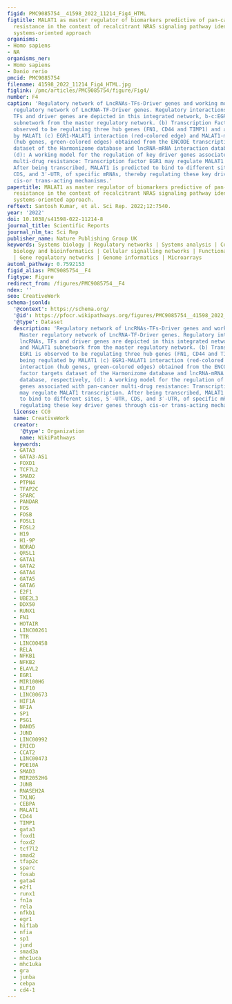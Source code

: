 ```yaml
---
figid: PMC9085754__41598_2022_11214_Fig4_HTML
figtitle: MALAT1 as master regulator of biomarkers predictive of pan-cancer multi-drug
  resistance in the context of recalcitrant NRAS signaling pathway identified using
  systems-oriented approach
organisms:
- Homo sapiens
- NA
organisms_ner:
- Homo sapiens
- Danio rerio
pmcid: PMC9085754
filename: 41598_2022_11214_Fig4_HTML.jpg
figlink: /pmc/articles/PMC9085754/figure/Fig4/
number: F4
caption: 'Regulatory network of LncRNAs-TFs-Driver genes and working model (a) Master
  regulatory network of LncRNA-TF-Driver genes. Regulatory interactions between lncRNAs,
  TFs and driver genes are depicted in this integrated network, b-c:EGR1 and MALAT1
  subnetwork from the master regulatory network. (b) Transcription Factor EGR1 is
  observed to be regulating three hub genes (FN1, CD44 and TIMP1) and also being regulated
  by MALAT1 (c) EGR1-MALAT1 interaction (red-colored edge) and MALAT1-mRNA interaction
  (hub genes, green-colored edges) obtained from the ENCODE transcription factor targets
  dataset of the Harmonizome database and lncRNA-mRNA interaction database, respectively,
  (d): A working model for the regulation of key driver genes associated with pan-cancer
  multi-drug resistance: Transcription factor EGR1 may regulate MALAT1 transcription.
  After being transcribed, MALAT1 is predicted to bind to different sites, 5′-UTR,
  CDS, and 3′-UTR, of specific mRNAs, thereby regulating these key driver genes through
  cis-or trans-acting mechanisms.'
papertitle: MALAT1 as master regulator of biomarkers predictive of pan-cancer multi-drug
  resistance in the context of recalcitrant NRAS signaling pathway identified using
  systems-oriented approach.
reftext: Santosh Kumar, et al. Sci Rep. 2022;12:7540.
year: '2022'
doi: 10.1038/s41598-022-11214-8
journal_title: Scientific Reports
journal_nlm_ta: Sci Rep
publisher_name: Nature Publishing Group UK
keywords: Systems biology | Regulatory networks | Systems analysis | Computational
  biology and bioinformatics | Cellular signalling networks | Functional clustering
  | Gene regulatory networks | Genome informatics | Microarrays
automl_pathway: 0.7592153
figid_alias: PMC9085754__F4
figtype: Figure
redirect_from: /figures/PMC9085754__F4
ndex: ''
seo: CreativeWork
schema-jsonld:
  '@context': https://schema.org/
  '@id': https://pfocr.wikipathways.org/figures/PMC9085754__41598_2022_11214_Fig4_HTML.html
  '@type': Dataset
  description: 'Regulatory network of LncRNAs-TFs-Driver genes and working model (a)
    Master regulatory network of LncRNA-TF-Driver genes. Regulatory interactions between
    lncRNAs, TFs and driver genes are depicted in this integrated network, b-c:EGR1
    and MALAT1 subnetwork from the master regulatory network. (b) Transcription Factor
    EGR1 is observed to be regulating three hub genes (FN1, CD44 and TIMP1) and also
    being regulated by MALAT1 (c) EGR1-MALAT1 interaction (red-colored edge) and MALAT1-mRNA
    interaction (hub genes, green-colored edges) obtained from the ENCODE transcription
    factor targets dataset of the Harmonizome database and lncRNA-mRNA interaction
    database, respectively, (d): A working model for the regulation of key driver
    genes associated with pan-cancer multi-drug resistance: Transcription factor EGR1
    may regulate MALAT1 transcription. After being transcribed, MALAT1 is predicted
    to bind to different sites, 5′-UTR, CDS, and 3′-UTR, of specific mRNAs, thereby
    regulating these key driver genes through cis-or trans-acting mechanisms.'
  license: CC0
  name: CreativeWork
  creator:
    '@type': Organization
    name: WikiPathways
  keywords:
  - GATA3
  - GATA3-AS1
  - FOXD1
  - TCF7L2
  - SMAD2
  - PTPN4
  - TFAP2C
  - SPARC
  - PANDAR
  - FOS
  - FOSB
  - FOSL1
  - FOSL2
  - H19
  - H1-9P
  - NORAD
  - QRSL1
  - GATA1
  - GATA2
  - GATA4
  - GATA5
  - GATA6
  - E2F1
  - UBE2L3
  - DDX50
  - RUNX1
  - FN1
  - HOTAIR
  - LINC00261
  - TTR
  - LINC00458
  - RELA
  - NFKB1
  - NFKB2
  - ELAVL2
  - EGR1
  - MIR100HG
  - KLF10
  - LINC00673
  - HIF1A
  - NFIA
  - SP1
  - PSG1
  - DAND5
  - JUND
  - LINC00992
  - ERICD
  - CCAT2
  - LINC00473
  - PDE10A
  - SMAD3
  - MIR2052HG
  - JUNB
  - RNASEH2A
  - TXLNG
  - CEBPA
  - MALAT1
  - CD44
  - TIMP1
  - gata3
  - foxd1
  - foxd2
  - tcf7l2
  - smad2
  - tfap2c
  - sparc
  - fosab
  - gata4
  - e2f1
  - runx1
  - fn1a
  - rela
  - nfkb1
  - egr1
  - hif1ab
  - nfia
  - sp1
  - jund
  - smad3a
  - mhc1uca
  - mhc1uka
  - gra
  - junba
  - cebpa
  - cd4-1
---
```

